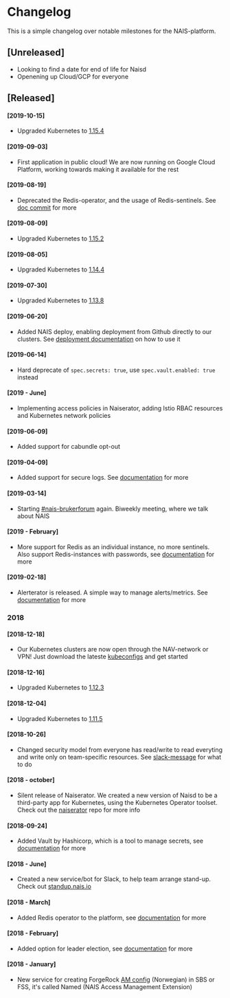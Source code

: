 # Changelog

This is a simple changelog over notable milestones for the NAIS-platform.

## \[Unreleased\]

* Looking to find a date for end of life for Naisd
* Openening up Cloud/GCP for everyone

## \[Released\]

#### \[2019-10-15\]

* Upgraded Kubernetes to [1.15.4](https://github.com/kubernetes/kubernetes/blob/master/CHANGELOG-1.15.md)

#### \[2019-09-03\]

* First application in public cloud! We are now running on Google Cloud Platform, working towards making it available for the rest

#### \[2019-08-19\]

* Deprecated the Redis-operator, and the usage of Redis-sentinels. See [doc commit](https://github.com/nais/doc/commit/0c50a0db8a0eb7b98b77b60142e2741afba5f121#diff-4b5a6e49ad24d2fd8a9052f65eb5fc69c7fc7ecd) for more

#### \[2019-08-09\]

* Upgraded Kubernetes to [1.15.2](https://github.com/kubernetes/kubernetes/blob/master/CHANGELOG-1.15.md)

#### \[2019-08-05\]

* Upgraded Kubernetes to [1.14.4](https://github.com/kubernetes/kubernetes/blob/master/CHANGELOG-1.14.md)

#### \[2019-07-30\]

* Upgraded Kubernetes to [1.13.8](https://github.com/kubernetes/kubernetes/blob/master/CHANGELOG-1.13.md)

#### \[2019-06-20\]

* Added NAIS deploy, enabling deployment from Github directly to our clusters. See [deployment documentation](basics/deploy.md) on how to use it

#### \[2019-06-14\]

* Hard deprecate of `spec.secrets: true`, use `spec.vault.enabled: true` instead

#### \[2019 - June\]

* Implementing access policies in Naiserator, adding Istio RBAC resources and Kubernetes network policies

#### \[2019-06-09\]

* Added support for cabundle opt-out

#### \[2019-04-09\]

* Added support for secure logs. See [documentation](observability/logs/README.md#secure-logs) for more

#### \[2019-03-14\]

* Starting [\#nais-brukerforum](https://nav-it.slack.com/messages/CGGTL83GT) again. Biweekly meeting, where we talk about NAIS

#### \[2019 - February\]

* More support for Redis as an individual instance, no more sentinels. Also support Redis-instances with passwords, see [documentation](addons/redis.md) for more

#### \[2019-02-18\]

* Alerterator is released. A simple way to manage alerts/metrics. See [documentation](observability/alerts/README.md) for more

### 2018

#### \[2018-12-18\]

* Our Kubernetes clusters are now open through the NAV-network or VPN! Just download the lateste [kubeconfigs](https://github.com/navikt/kubeconfigs) and get started

#### \[2018-12-16\]

* Upgraded Kubernetes to [1.12.3](https://github.com/kubernetes/kubernetes/blob/master/CHANGELOG-1.12.md)

#### \[2018-12-04\]

* Upgraded Kubernetes to [1.11.5](https://github.com/kubernetes/kubernetes/blob/master/CHANGELOG-1.11.md)

#### \[2018-10-26\]

* Changed security model from everyone has read/write to read everyting and write only on team-specific resources. See [slack-message](https://nav-it.slack.com/archives/C5KUST8N6/p1540292509000100) for what to do

#### \[2018 - october\]

* Silent release of Naiserator. We created a new version of Naisd to be a third-party app for Kubernetes, using the Kubernetes Operator toolset. Check out the [naiserator](https://github.com/nais/naiserator) repo for more info

#### \[2018-09-24\]

* Added Vault by Hashicorp, which is a tool to manage secrets, see [documentation](https://github.com/navikt/vault-iac/blob/master/doc/endusers.md) for more

#### \[2018 - June\]

* Created a new service/bot for Slack, to help team arrange stand-up. Check out [standup.nais.io](https://standup.nais.io/)

#### \[2018 - March\]

* Added Redis operator to the platform, see [documentation](addons/redis.md) for more

#### \[2018 - February\]

* Added option for leader election, see [documentation](addons/leader-election.md) for more

#### \[2018 - January\]

* New service for creating ForgeRock [AM config](legacy/am.md) \(Norwegian\) in SBS or FSS, it's called Named \(NAIS Access Management Extension\)

